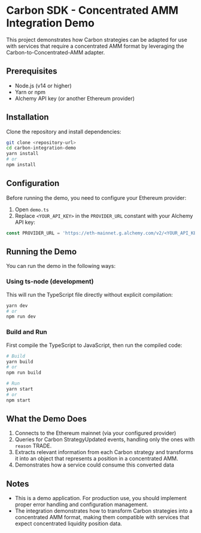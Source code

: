 # Carbon SDK - Concentrated AMM Integration Demo

This project demonstrates how Carbon strategies can be adapted for use with services that require a concentrated AMM format by leveraging the Carbon-to-Concentrated-AMM adapter.

## Prerequisites

- Node.js (v14 or higher)
- Yarn or npm
- Alchemy API key (or another Ethereum provider)

## Installation

Clone the repository and install dependencies:

```bash
git clone <repository-url>
cd carbon-integration-demo
yarn install
# or
npm install
```

## Configuration

Before running the demo, you need to configure your Ethereum provider:

1. Open `demo.ts`
2. Replace `<YOUR_API_KEY>` in the `PROVIDER_URL` constant with your Alchemy API key:

```typescript
const PROVIDER_URL = 'https://eth-mainnet.g.alchemy.com/v2/<YOUR_API_KEY>';
```

## Running the Demo

You can run the demo in the following ways:

### Using ts-node (development)

This will run the TypeScript file directly without explicit compilation:

```bash
yarn dev
# or
npm run dev
```

### Build and Run

First compile the TypeScript to JavaScript, then run the compiled code:

```bash
# Build
yarn build
# or
npm run build

# Run
yarn start
# or
npm start
```

## What the Demo Does

1. Connects to the Ethereum mainnet (via your configured provider)
2. Queries for Carbon StrategyUpdated events, handling only the ones with `reason` TRADE.
3. Extracts relevant information from each Carbon strategy and transforms it into an object that represents a position in a concentrated AMM.
4. Demonstrates how a service could consume this converted data

## Notes

- This is a demo application. For production use, you should implement proper error handling and configuration management.
- The integration demonstrates how to transform Carbon strategies into a concentrated AMM format, making them compatible with services that expect concentrated liquidity position data.
